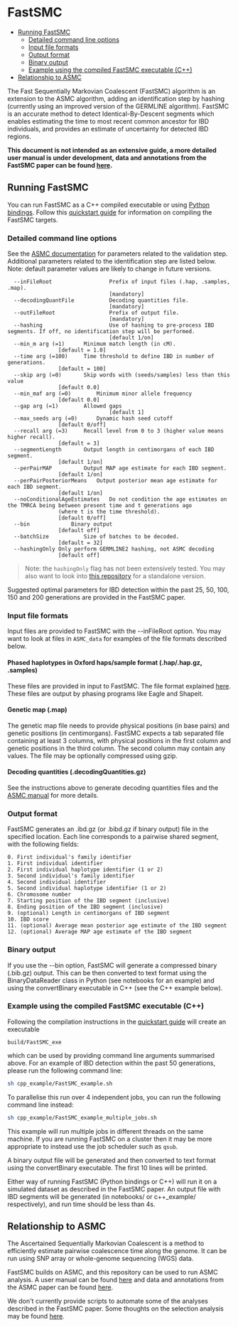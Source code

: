 # FastSMC

- [Running FastSMC](#running-fastsmc)
	- [Detailed command line options](#detailed-command-line-options)
	- [Input file formats](#input-file-formats)
	- [Output format](#output-format)
	- [Binary output](#binary-output)
	- [Example using the compiled FastSMC executable (C++)](#example-using-the-compiled-fastsmc-executable-c)
- [Relationship to ASMC](#relationship-to-asmc)

The Fast Sequentially Markovian Coalescent (FastSMC) algorithm is an extension to the ASMC algorithm, adding an identification step by hashing (currently using an improved version of the GERMLINE algorithm).
FastSMC is an accurate method to detect Identical-By-Descent segments which enables estimating the time to most recent common ancestor for IBD individuals, and provides an estimate of uncertainty for detected IBD regions.

**This document is not intended as an extensive guide, a more detailed user manual is under development, data and annotations from the FastSMC paper can be found [here](https://palamaralab.github.io/software/fastsmc/).**

## Running FastSMC

You can run FastSMC as a C++ compiled executable or using [Python bindings](./fastsmc_python.md).
Follow this [quickstart guide](./quickstart_user.md) for information on compiling the FastSMC targets.

### Detailed command line options
See the [ASMC documentation](./asmc.md) for parameters related to the validation step. Additional parameters related to the identification step are listed below.
Note: default parameter values are likely to change in future versions.

```
  --inFileRoot                	Prefix of input files (.hap, .samples, .map).
                              	[mandatory]
  --decodingQuantFile         	Decoding quantities file.
                              	[mandatory]
  --outFileRoot               	Prefix of output file.
                              	[mandatory]
  --hashing                  	Use of hashing to pre-process IBD segments. If off, no identification step will be performed.
                              	[default 1/on]
  --min_m arg (=1)		Minimum match length (in cM).
				[default = 1.0]
  --time arg (=100)		Time threshold to define IBD in number of generations.
				[default = 100]
  --skip arg (=0)		Skip words with (seeds/samples) less than this value
				[default 0.0]
  --min_maf arg (=0)		Minimum minor allele frequency
				[default 0.0]
  --gap arg (=1)		Allowed gaps
                                [default 1]
  --max_seeds arg (=0)		Dynamic hash seed cutoff
				[default 0/off]
  --recall arg (=3)		Recall level from 0 to 3 (higher value means higher recall).
				[default = 3]
  --segmentLength		Output length in centimorgans of each IBD segment.
				[default 1/on]
  --perPairMAP			Output MAP age estimate for each IBD segment.
				[default 1/on]
  --perPairPosteriorMeans	Output posterior mean age estimate for each IBD segment.
				[default 1/on]
  --noConditionalAgeEstimates	Do not condition the age estimates on the TMRCA being between present time and t generations ago
				(where t is the time threshold).
				[default 0/off]
  --bin				Binary output
				[default off]
  --batchSize			Size of batches to be decoded.
				[default = 32]
  --hashingOnly Only perform GERMLINE2 hashing, not ASMC decoding
  				[default off]
```

> Note: the `hashingOnly` flag has not been extensively tested.
You may also want to look into [this repository](https://github.com/gusevlab/germline2) for a standalone version.

Suggested optimal parameters for IBD detection within the past 25, 50, 100, 150 and 200 generations are provided in the FastSMC paper.

### Input file formats

Input files are provided to FastSMC with the --inFileRoot option. You may want to look at files in `ASMC_data` for examples of the file formats described below.

#### Phased haplotypes in Oxford haps/sample format (.hap/.hap.gz, .samples)
These files are provided in input to FastSMC. The file format explained [here](https://www.cog-genomics.org/plink/2.0/formats#haps). These files are output by phasing programs like Eagle and Shapeit.

#### Genetic map (.map)
The genetic map file needs to provide physical positions (in base pairs) and genetic positions (in centimorgans).
FastSMC expects a tab separated file containing at least 3 columns, with physical positions in the first column and genetic positions in the third column.
The second column may contain any values.
The file may be optionally compressed using gzip.

#### Decoding quantities (.decodingQuantities.gz)
See the instructions above to generate decoding quantities files and the [ASMC manual](./asmc.md#decoding-quantities-decodingquantitiesgz) for more details.

### Output format

FastSMC generates an .ibd.gz (or .bibd.gz if binary output) file in the specified location.
Each line corresponds to a pairwise shared segment, with the following fields:

	0. First individual's family identifier
	1. First individual identifier
	2. First individual haplotype identifier (1 or 2)
	3. Second individual's family identifier
	4. Second individual identifier
	5. Second individual haplotype identifier (1 or 2)
	6. Chromosome number
	7. Starting position of the IBD segment (inclusive)
	8. Ending position of the IBD segment (inclusive)
	9. (optional) Length in centimorgans of IBD segment
	10. IBD score
	11. (optional) Average mean posterior age estimate of the IBD segment
	12. (optional) Average MAP age estimate of the IBD segment

### Binary output

If you use the --bin option, FastSMC will generate a compressed binary (.bib.gz) output. This can be then converted to text format using the BinaryDataReader class in Python (see notebooks for an example) and using the convertBinary executable in C++ (see the C++ example below).

### Example using the compiled FastSMC executable (C++)

Following the compilation instructions in the [quickstart guide](./quickstart_user.md) will create an executable

```
build/FastSMC_exe
```

which can be used by providing command line arguments summarised above.
For an example of IBD detection within the past 50 generations, please run the following command line:

```bash
sh cpp_example/FastSMC_example.sh
```

To parallelise this run over 4 independent jobs, you can run the following command line instead:

```bash
sh cpp_example/FastSMC_example_multiple_jobs.sh
```

This example will run multiple jobs in different threads on the same machine.
If you are running FastSMC on a cluster then it may be more appropriate to instead use the job scheduler such as `qsub`.

A binary output file will be generated and then converted to text format using the convertBinary executable. The first 10 lines will be printed.

Either way of running FastSMC (Python bindings or C++) will run it on a simulated dataset as described in the FastSMC paper.
An output file with IBD segments will be generated (in notebooks/ or c++\_example/ respectively), and run time should be less than 4s.

## Relationship to ASMC

The Ascertained Sequentially Markovian Coalescent is a method to efficiently estimate pairwise coalescence time along the genome.
It can be run using SNP array or whole-genome sequencing (WGS) data.

FastSMC builds on ASMC, and this repository can be used to run ASMC analysis.
A user manual can be found [here](./asmc.md) and data and annotations from the ASMC paper can be found [here](https://palamaralab.github.io/software/asmc/data/).

We don't currently provide scripts to automate some of the analyses described in the FastSMC paper.
Some thoughts on the selection analysis may be found [here](./asmc.md#density-of-recent-coalescence-drc-statistic).
